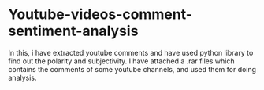 # Youtube-videos-comment-sentiment-analysis
In this, i have extracted youtube comments and have used python library to find out the polarity and subjectivity.
I have attached a .rar files which contains the comments of some youtube channels, and used them for doing analysis.
